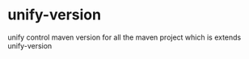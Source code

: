 # unify-version
unify control maven version for all the maven project which is extends unify-version
